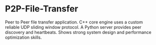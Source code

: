 # P2P-File-Transfer
Peer to Peer file transfer application. C++ core engine uses a custom reliable UDP sliding window protocol. A Python server provides peer discovery and heartbeats. Shows strong system design and performance optimization skills.
